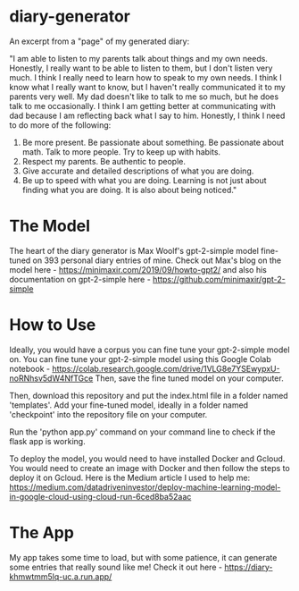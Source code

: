 # diary-generator

An excerpt from a "page" of my generated diary:

"I am able to listen to my parents talk about things and my own needs. 
Honestly, I really want to be able to listen to them, but I don't listen very much.
I think I really need to learn how to speak to my own needs. 
I think I know what I really want to know, but I haven't really communicated it to my parents very well. 
My dad doesn't like to talk to me so much, but he does talk to me occasionally. 
I think I am getting better at communicating with dad because I am reflecting back what I say to him. 
Honestly, I think I need to do more of the following: 
1. Be more present. 
Be passionate about something. 
Be passionate about math. 
Talk to more people. 
Try to keep up with habits. 
2. Respect my parents. 
Be authentic to people. 
3. Give accurate and detailed descriptions of what you are doing. 
4. Be up to speed with what you are doing. 
Learning is not just about finding what you are doing. 
It is also about being noticed."

# The Model
The heart of the diary generator is Max Woolf's gpt-2-simple model fine-tuned on 393 personal diary entries of mine.
Check out Max's blog on the model here - https://minimaxir.com/2019/09/howto-gpt2/ 
and also his documentation on gpt-2-simple here - https://github.com/minimaxir/gpt-2-simple

# How to Use
Ideally, you would have a corpus you can fine tune your gpt-2-simple model on. 
You can fine tune your gpt-2-simple model using this Google Colab notebook - https://colab.research.google.com/drive/1VLG8e7YSEwypxU-noRNhsv5dW4NfTGce
Then, save the fine tuned model on your computer.

Then, download this repository and put the index.html file in a folder named 'templates'.
Add your fine-tuned model, ideally in a folder named 'checkpoint' into the repository file on your computer.

Run the 'python app.py' command on your command line to check if the flask app is working.

To deploy the model, you would need to have installed Docker and Gcloud.
You would need to create an image with Docker and then follow the steps to deploy it on Gcloud.
Here is the Medium article I used to help me: https://medium.com/datadriveninvestor/deploy-machine-learning-model-in-google-cloud-using-cloud-run-6ced8ba52aac

# The App

My app takes some time to load, but with some patience, it can generate some entries that really sound like me! 
Check it out here - https://diary-khmwtmm5lq-uc.a.run.app/
